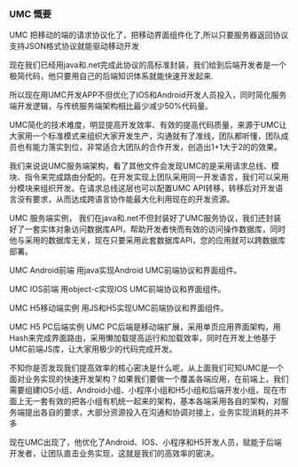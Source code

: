### UMC 慨要

UMC 把移动的端的请求协议化了，把移动界面组件化了,所以只要服务器返回协议支持JSON格式协议就能驱动移动开发

现在我们已经用java和.net完成此协议的高标准封装，我们给到后端开发者是一个极简代码，他只要用自己的后端知识体系就能快速开发起来.

所以现在用UMC开发APP不但优化了IOS和Android开发人员投入，同时简化服务端开发逻辑，与传统服务端架构相比最少减少50%代码量。

UMC简化的技术难度，明显提高开发效率、有效的提高代码质量，来源于UMC让大家用一个标准模式来组织大家开发生产，沟通就有了准线，团队都听懂，团队成员也有能力落实到位，非常适合大团队的合作开发，创造出1+1大于2的的效果。

我们来说说UMC服务端架构，看了其他文件会发现UMC的是采用请求总线、模块、指令来完成路由分配的。在开发实现上团队采用同一开发语言，我们可以采用分模块来组织开发。在请求总线这层也可以配置UMC API转移，转移后对开发语言没有要求，从而达成跨语言协作能最大化利用现在的开发资源。

UMC 服务端实例，
我们在java和.net不但封装好了UMC服务协议，我们还封装好了一套实体对象访问数据库API，帮助开发者快而有效的访问操作数据库，同时他与采用的数据库无关，现在只要采用此套数据库API，您的应用就可以跨数据库部署。

UMC Android前端
用java实现Android UMC前端协议和界面组件。

UMC IOS前端
用object-c实现IOS UMC前端协议和界面组件。

UMC H5移动端实例
用JS和H5实现UMC前端协议和界面组件。

UMC H5 PC后端实例
UMC PC后端是移动端扩展，采用单页应用界面架构，用Hash来完成界面路由，采用懒加载提高运行和加载效率，同时在开发上他基于UMC前端JS库，让大家用极少的代码完成开发。

不知你是否发现我们提高效率的核心密决是什么呢，从上面我们可知UMC是一个面对业务实现的快速开发架构？如果我们要做一个覆盖各端应用，在前端上，我们需要组建IOS小组、Android小组、小程序小组和H5小组和后端开发小组，现在市面上无一套有效的把各小组有机统一起来的架构，基本各端采用各自的架构，对服务端提出各自的要求，大部分资源投入在沟通和协调对接上，业务实现消耗的并不多

现在UMC出现了，他优化了Android、IOS、小程序和H5开发人员，赋能于后端开发者，让团队直击业务实现，这就是我们的高效率的密决。